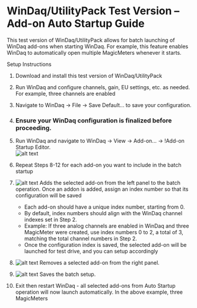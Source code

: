 # WinDaq/UtilityPack Test Version – Add-on Auto Startup Guide

This test version of WinDaq/UtilityPack allows for batch launching of WinDaq add-ons when starting WinDaq. For example, this feature enables WinDaq to automatically open multiple MagicMeters whenever it starts.

Setup Instructions 
1. Download and install this test version of WinDaq/UtilityPack
2. Run WinDaq and configure channels, gain, EU settings, etc. as needed. For example, three channels are enabled
3. Navigate to WinDaq → File → Save Default... to save your configuration. 
4. ### Ensure your WinDaq configuration is finalized before proceeding.
5. Run WinDaq and navigate to WinDaq → View → Add-on... → !Add-on Startup Editor.<br/>![alt text](https://www.dataq.com/resources/images/addonbatch1.png)
 
6. Repeat Steps 8-12 for each add-on you want to include in the batch startup
7. ![alt text](https://www.dataq.com/resources/images/add.BMP) Adds the selected add-on from the left panel to the batch operation. Once an addon is added, assign an index number so that its configuration will be saved
    - Each add-on should have a unique index number, starting from 0.
    - By default, index numbers should align with the WinDaq channel indexes set in Step 2.
    - Example: If three analog channels are enabled in WinDaq and three MagicMeter were created, use index numbers 0 to 2, a total of 3, matching the total channel numbers in Step 2.
    - Once the configuration index is saved, the selected add-on will be launched for test drive, and you can setup accordingly

8. ![alt text](https://www.dataq.com/resources/images/minus.BMP) Removes a selected add-on from the right panel.
9. ![alt text](https://www.dataq.com/resources/images/accept.bmp) Saves the batch setup.
10. Exit then restart WinDaq - all selected add-ons from Auto Startup operation will now launch automatically. In the above example, three MagicMeters


